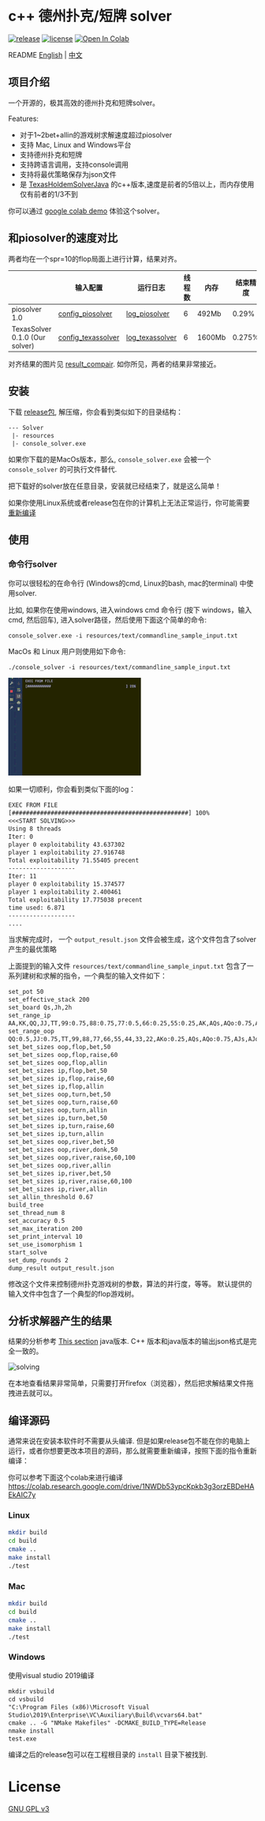 # c++ 德州扑克/短牌 solver

[![release](https://img.shields.io/github/v/release/bupticybee/TexasSolver?style=flat-square)](https://github.com/bupticybee/TexasSolver/releases)
[![license](https://img.shields.io/github/license/bupticybee/TexasSolver?style=flat-square)](https://github.com/bupticybee/TexasSolver/blob/master/LICENSE)
[![Open In Colab](https://colab.research.google.com/assets/colab-badge.svg)](https://colab.research.google.com/github/bupticybee/TexasSolver/blob/master/TexasSolverTechDemo.ipynb)

README [English](README.md) | [中文](README.zh-CN.md)

## 项目介绍

一个开源的，极其高效的德州扑克和短牌solver。

Features:
- 对于1~2bet+allin的游戏树求解速度超过piosolver 
- 支持 Mac, Linux and Windows平台
- 支持德州扑克和短牌
- 支持跨语言调用，支持console调用 
- 支持将最优策略保存为json文件
- 是 [TexasHoldemSolverJava](https://github.com/bupticybee/TexasHoldemSolverJava) 的c++版本,速度是前者的5倍以上，而内存使用仅有前者的1/3不到

你可以通过 [google colab demo](https://colab.research.google.com/github/bupticybee/TexasSolver/blob/master/TexasSolverTechDemo.ipynb) 体验这个solver。

## 和piosolver的速度对比

两者均在一个spr=10的flop局面上进行计算，结果对齐。

|                   | 输入配置                                            | 运行日志                                                       | 线程数 | 内存 | 结束精度 | 运行时间 |
| ----------------- | ------------------------------------------------------- | ------------------------------------------------------------------ | ------ | ------ | -------- | -------- |
| piosolver 1.0     | [config_piosolver](benchmark/benchmark_piosolver.txt)   | [log_piosolver](benchmark/benchmark_outputs/piosolver_log.txt)     | 6      | 492Mb  | 0.29%    | 242s     |
| TexasSolver 0.1.0 (Our solver) | [config_texassolver](benchmark/benchmark_texassolver.txt) | [log_texassolver](benchmark/benchmark_outputs/texassolver_log.txt) | 6      | 1600Mb | 0.275%   | 175s     |

对齐结果的图片见 [result_compair](benchmark/benchmark_outputs/result_compair.png). 如你所见，两者的结果非常接近。


## 安装

下载 [release包](https://github.com/bupticybee/TexasSolver/releases), 解压缩，你会看到类似如下的目录结构：

```text
--- Solver
 |- resources
 |- console_solver.exe
```

如果你下载的是MacOs版本，那么, ```console_solver.exe``` 会被一个 ```console_solver``` 的可执行文件替代.

把下载好的solver放在任意目录，安装就已经结束了，就是这么简单！

如果你使用Linux系统或者release包在你的计算机上无法正常运行，你可能需要 [重新编译](#编译源码)

## 使用

### 命令行solver

你可以很轻松的在命令行 (Windows的cmd, Linux的bash,  mac的terminal) 中使用solver.

比如, 如果你在使用windows, 进入windows cmd 命令行 (按下 windows，输入cmd, 然后回车), 进入solver路径，然后使用下面这个简单的命令:

```text
console_solver.exe -i resources/text/commandline_sample_input.txt 
```

MacOs 和 Linux 用户则使用如下命令:

```text
./console_solver -i resources/text/commandline_sample_input.txt 
```

![solving](imgs/solving.gif)

如果一切顺利，你会看到类似下面的log：

```text
EXEC FROM FILE
[##################################################] 100%
<<<START SOLVING>>>
Using 8 threads
Iter: 0
player 0 exploitability 43.637302
player 1 exploitability 27.916748
Total exploitability 71.55405 precent
-------------------
Iter: 11
player 0 exploitability 15.374577
player 1 exploitability 2.400461
Total exploitability 17.775038 precent
time used: 6.871
-------------------
....
```

当求解完成时， 一个 ```output_result.json``` 文件会被生成，这个文件包含了solver产生的最优策略

上面提到的输入文件 ```resources/text/commandline_sample_input.txt``` 包含了一系列建树和求解的指令，一个典型的输入文件如下：

```text
set_pot 50
set_effective_stack 200
set_board Qs,Jh,2h
set_range_ip AA,KK,QQ,JJ,TT,99:0.75,88:0.75,77:0.5,66:0.25,55:0.25,AK,AQs,AQo:0.75,AJs,AJo:0.5,ATs:0.75,A6s:0.25,A5s:0.75,A4s:0.75,A3s:0.5,A2s:0.5,KQs,KQo:0.5,KJs,KTs:0.75,K5s:0.25,K4s:0.25,QJs:0.75,QTs:0.75,Q9s:0.5,JTs:0.75,J9s:0.75,J8s:0.75,T9s:0.75,T8s:0.75,T7s:0.75,98s:0.75,97s:0.75,96s:0.5,87s:0.75,86s:0.5,85s:0.5,76s:0.75,75s:0.5,65s:0.75,64s:0.5,54s:0.75,53s:0.5,43s:0.5
set_range_oop QQ:0.5,JJ:0.75,TT,99,88,77,66,55,44,33,22,AKo:0.25,AQs,AQo:0.75,AJs,AJo:0.75,ATs,ATo:0.75,A9s,A8s,A7s,A6s,A5s,A4s,A3s,A2s,KQ,KJ,KTs,KTo:0.5,K9s,K8s,K7s,K6s,K5s,K4s:0.5,K3s:0.5,K2s:0.5,QJ,QTs,Q9s,Q8s,Q7s,JTs,JTo:0.5,J9s,J8s,T9s,T8s,T7s,98s,97s,96s,87s,86s,76s,75s,65s,64s,54s,53s,43s
set_bet_sizes oop,flop,bet,50
set_bet_sizes oop,flop,raise,60
set_bet_sizes oop,flop,allin
set_bet_sizes ip,flop,bet,50
set_bet_sizes ip,flop,raise,60
set_bet_sizes ip,flop,allin
set_bet_sizes oop,turn,bet,50
set_bet_sizes oop,turn,raise,60
set_bet_sizes oop,turn,allin
set_bet_sizes ip,turn,bet,50
set_bet_sizes ip,turn,raise,60
set_bet_sizes ip,turn,allin
set_bet_sizes oop,river,bet,50
set_bet_sizes oop,river,donk,50
set_bet_sizes oop,river,raise,60,100
set_bet_sizes oop,river,allin
set_bet_sizes ip,river,bet,50
set_bet_sizes ip,river,raise,60,100
set_bet_sizes ip,river,allin
set_allin_threshold 0.67
build_tree
set_thread_num 8
set_accuracy 0.5
set_max_iteration 200
set_print_interval 10
set_use_isomorphism 1
start_solve
set_dump_rounds 2
dump_result output_result.json
```

修改这个文件来控制德州扑克游戏树的参数，算法的并行度，等等。 默认提供的输入文件中包含了一个典型的flop游戏树。

## 分析求解器产生的结果

结果的分析参考 [This section](https://github.com/bupticybee/TexasHoldemSolverJava#reading-the-solvers-output) java版本. C++ 版本和java版本的输出json格式是完全一致的。

![solving](imgs/see_result.gif)

在本地查看结果非常简单，只需要打开firefox（浏览器），然后把求解结果文件拖拽进去就可以。


## 编译源码

通常来说在安装本软件时不需要从头编译. 但是如果release包不能在你的电脑上运行，或者你想要更改本项目的源码，那么就需要重新编译，按照下面的指令重新编译：

你可以参考下面这个colab来进行编译 https://colab.research.google.com/drive/1NWDb53ypcKpkb3g3orzEBDeHAEkAIC7y

### Linux

```bash
mkdir build
cd build
cmake ..
make install
./test
```

### Mac

```bash
mkdir build
cd build
cmake ..
make install
./test
```

### Windows
使用visual studio 2019编译
```
mkdir vsbuild
cd vsbuild
"C:\Program Files (x86)\Microsoft Visual Studio\2019\Enterprise\VC\Auxiliary\Build\vcvars64.bat"
cmake .. -G "NMake Makefiles" -DCMAKE_BUILD_TYPE=Release
nmake install
test.exe
```

编译之后的release包可以在工程根目录的 ```install``` 目录下被找到. 

# License

[GNU GPL v3](https://www.gnu.org/licenses/gpl-3.0.en.html)
